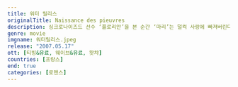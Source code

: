 ```yaml
---
title: 워터 릴리스
originalTitle: Naissance des pieuvres
description: 싱크로나이즈드 선수 ‘플로리안’을 본 순간 ‘마리’는 덜컥 사랑에 빠져버린다. 하지만 ‘플로리안’은 모든 남성들의 선망을 받고, 남자들과 자유로운 관계를 맺는 것 처럼 보인다. ‘플로리안’의 모든 것이 알고 싶고, 갖고 싶은 ‘마리’. 한편, ‘마리’의 절친 ‘안나’는 수영부 남학생 ‘프랑수아’와 첫키스를 하기 위해 노력한다. 처음 느끼는 사랑의 감정! 사랑에 빠지고, 사랑에 눈뜬 소녀들의 올 여름, 가장 거침없고 감각적인 드라마가 찾아온다.
genre: movie
imgname: 워터릴리스.jpeg
release: "2007.05.17"
ott: [티빙&유료, 웨이브&유료, 왓챠]
countries: [프랑스]
end: true
categories: [로맨스]
---
```

